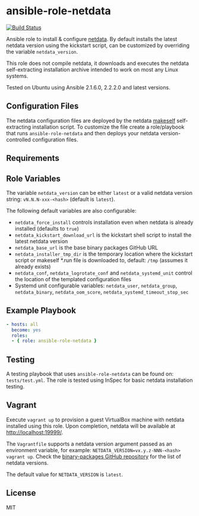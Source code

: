 ansible-role-netdata
=========

[![Build Status](https://travis-ci.org/avishefi/ansible-role-netdata.svg?branch=master)](https://travis-ci.org/avishefi/ansible-role-netdata)

Ansible role to install & configure [netdata](https://github.com/firehol/netdata). By default installs the latest netdata version using the kickstart script, can be customized by overriding the variable `netdata_version`.

This role does not compile netdata, it downloads and executes the netdata self-extracting installation archive intended to work on most any Linux systems.

Tested on Ubuntu using Ansible 2.1.6.0, 2.2.2.0 and latest versions.

Configuration Files
-------------------

The netdata configuration files are deployed by the netdata [makeself](http://makeself.io/) self-extracting installation script. To customize the file create a role/playbook that runs `ansible-role-netdata` and then deploys your netdata version-controlled configuration files.

Requirements
------------

Role Variables
--------------

The variable `netdata_version` can be either `latest` or a valid netdata version string: `vN.N.N-xxx-<hash>` (default is `latest`).

The following default variables are also configurable:
- `netdata_force_install` controls installation even when netdata is already installed (defaults to `true`)
- `netdata_kickstart_download_url` is the kickstart shell script to install the latest netdata version
- `netdata_base_url` is the base binary packages GitHub URL
- `netdata_installer_tmp_dir` is the temporary location where the kickstart script or makeself *.run file is downloaded to, default: `/tmp` (assumes it already exists)
- `netdata_conf`, `netdata_logrotate_conf` and `netdata_systemd_unit` control the location of the templated configuration files
- Systemd unit configurable variables: `netdata_user`, `netdata_group`, `netdata_binary`, `netdata_oom_score`, `netdata_systemd_timeout_stop_sec`

Example Playbook
----------------

``` yaml
- hosts: all
  become: yes
  roles:
  - { role: ansible-role-netdata }
```

Testing
-------

A testing playbook that uses `ansible-role-netdata` can be found on: `tests/test.yml`. The role is tested using InSpec for basic netdata installation testing.

Vagrant
-------

Execute `vagrant up` to provision a guest VirtualBox machine with netdata installed using this role. Upon completion, netdata will be available at <http://localhost:19999/>.

The `Vagrantfile` supports a netdata version argument passed as an environment variable, for example: `NETDATA_VERSION=vx.y.z-NNN-<hash> vagrant up`. Check the [binary-packages GitHub repository](https://github.com/firehol/binary-packages) for the list of netdata versions.

The default value for `NETDATA_VERSION` is `latest`.

License
-------

MIT
